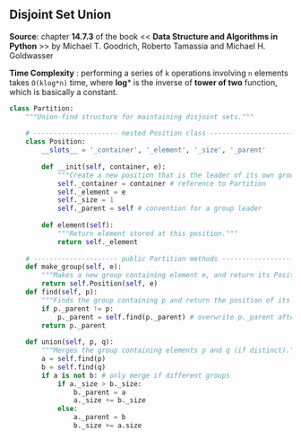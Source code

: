 ## Disjoint Set Union

**Source**: chapter **14.7.3** of the book << **Data Structure and Algorithms in Python** >> by Michael T. Goodrich, Roberto Tamassia and Michael H. Goldwasser

**Time Complexity** : performing a series of ```k``` operations involving ```n``` elements takes ```O(klog*n)``` time, where **log*** is the inverse of **tower of two** function, which is basically a constant.

```python
class Partition:
    """Union-find structure for maintaining disjoint sets."""
    
    # --------------------- nested Position class --------------------- #
    class Position:
        __slots__ = '_container', '_element', '_size', '_parent'
        
        def __init(self, container, e):
            """Create a new position that is the leader of its own group."""
            self._container = container # reference to Partition
            self._element = e
            self._size = 1
            self._parent = self # convention for a group leader
        
        def element(self):
            """Return element stored at this position."""
            return self._element
    
    # --------------------- public Partition methods --------------------- #
    def make_group(self, e):
        """Makes a new group containing element e, and return its Position."""
        return self.Position(self, e)
    def find(self, p):
        """Finds the group containing p and return the position of its leader."""
        if p._parent != p:
            p._parent = self.find(p._parent) # overwrite p._parent after recursion
        return p._parent
        
    def union(self, p, q):
        """Merges the group containing elements p and q (if distinct)."""
        a = self.find(p)
        b = self.find(q)
        if a is not b: # only merge if different groups
            if a._size > b._size:
                b._parent = a
                a._size += b._size
            else:
                a._parent = b
                b._size += a.size
```
